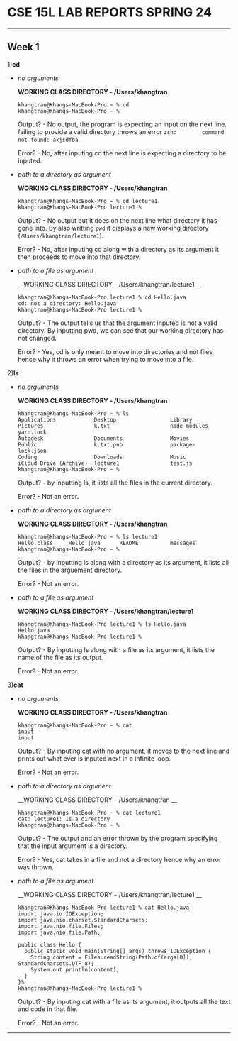 # CSE 15L LAB REPORTS SPRING 24

---
## Week 1

1)__cd__
  
  * _no arguments_
  
    __WORKING CLASS DIRECTORY - /Users/khangtran__
    
    ```
    khangtran@Khangs-MacBook-Pro ~ % cd
    khangtran@Khangs-MacBook-Pro ~ % 
    ``` 
    Output? - No output, the program is expecting an input on the next line. failing to provide a valid directory throws an error `zsh:        command not found: akjsdfba`.

    Error? - No, after inputing cd the next line is expecting a directory to be inputed.
  
  * _path to a directory as argument_
  
    __WORKING CLASS DIRECTORY - /Users/khangtran__
    
    ```
    khangtran@Khangs-MacBook-Pro ~ % cd lecture1
    khangtran@Khangs-MacBook-Pro lecture1 % 
    ```
    Output? - No output but it does on the next line what directory it has gone into. By also writting `pwd` it displays a new working         directory (`/Users/khangtran/lecture1`).

    Error? - No, after inputing cd along with a directory as its argument it then proceeds to move into that directory.
  
  * _path to a file as argument_
  
    __WORKING CLASS DIRECTORY - /Users/khangtran/lecture1 __
    
    ```
    khangtran@Khangs-MacBook-Pro lecture1 % cd Hello.java
    cd: not a directory: Hello.java
    khangtran@Khangs-MacBook-Pro lecture1 % 
    ``` 
    Output? - The output tells us that the argument inputed is not a valid directory. By inputting pwd, we can see that our working            directory has not changed.

    Error? - Yes, cd is only meant to move into directories and not files hence why it throws an error when trying to move into a file.

2)__ls__
  
  * _no arguments_
  
    __WORKING CLASS DIRECTORY - /Users/khangtran__
    
    ```
    khangtran@Khangs-MacBook-Pro ~ % ls
    Applications            Desktop                 Library                 Pictures                k.txt                   node_modules            yarn.lock
    Autodesk                Documents               Movies                  Public                  k.txt.pub               package-           lock.json
    Coding                  Downloads               Music                   iCloud Drive (Archive)  lecture1                test.js
    khangtran@Khangs-MacBook-Pro ~ % 
    ``` 
    Output? - by inputting ls, it lists all the files in the current directory.

    Error? - Not an error.
  
  * _path to a directory as argument_
  
    __WORKING CLASS DIRECTORY - /Users/khangtran__
    
    ```
    khangtran@Khangs-MacBook-Pro ~ % ls lecture1 
    Hello.class     Hello.java      README          messages
    khangtran@Khangs-MacBook-Pro ~ % 
    ``` 
    Output? - by inputting ls along with a directory as its argument, it lists all the files in the arguement directory.

    Error? -  Not an error.
  
  * _path to a file as argument_
  
    __WORKING CLASS DIRECTORY - /Users/khangtran/lecture1__
    
    ```
    khangtran@Khangs-MacBook-Pro lecture1 % ls Hello.java
    Hello.java
    khangtran@Khangs-MacBook-Pro lecture1 % 
    ``` 
    Output? - By inputting ls along with a file as its argument, it lists the name of the file as its output.

    Error? - Not an error.

3)__cat__
  
  * _no arguments_
  
    __WORKING CLASS DIRECTORY - /Users/khangtran__
    
    ```
    khangtran@Khangs-MacBook-Pro ~ % cat
    input
    input
    ``` 
    Output? - By inputing cat with no argument, it moves to the next line and prints out what ever is inputed next in a infinite loop.

    Error? - Not an error.
  
  * _path to a directory as argument_
  
    __WORKING CLASS DIRECTORY - /Users/khangtran __
    
    ```
    khangtran@Khangs-MacBook-Pro ~ % cat lecture1 
    cat: lecture1: Is a directory
    khangtran@Khangs-MacBook-Pro ~ % 
    ``` 
    Output? - The output and an error thrown by the program specifying that the input argument is a directory.

    Error? - Yes, cat takes in a file and not a directory hence why an error was thrown.
  
  * _path to a file as argument_
  
    __WORKING CLASS DIRECTORY - /Users/khangtran/lecture1 __
    
    ```
    khangtran@Khangs-MacBook-Pro lecture1 % cat Hello.java
    import java.io.IOException;
    import java.nio.charset.StandardCharsets;
    import java.nio.file.Files;
    import java.nio.file.Path;
    
    public class Hello {
      public static void main(String[] args) throws IOException {
        String content = Files.readString(Path.of(args[0]), StandardCharsets.UTF_8);    
        System.out.println(content);
      }
    }%                                                                                                                                                                              
    khangtran@Khangs-MacBook-Pro lecture1 % 
    ``` 
    Output? - By inputing cat with a file as its argument, it outputs all the text and code in that file.

    Error? - Not an error.
---
